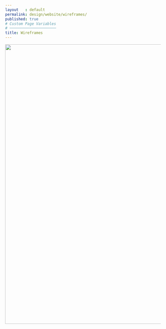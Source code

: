 ```yaml
---
layout   : default
permalink: design/website/wireframes/
published: true
# Custom Page Variables
# ─────────────────────
title: Wireframes
---
```

<img width="900px" src="../../../images/webdesign_wireframe.png">